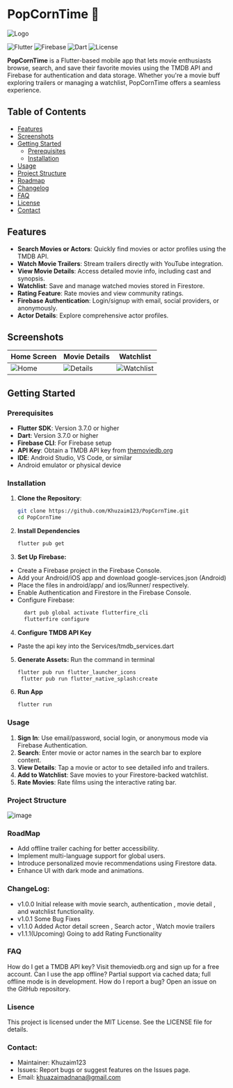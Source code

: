 # PopCornTime 🍿

![Logo](https://github.com/user-attachments/assets/d9a1f482-d66b-421e-909c-50fe79eff4a8)

![Flutter](https://img.shields.io/badge/Flutter-%2302569B.svg?style=for-the-badge&logo=Flutter&logoColor=white)
![Firebase](https://img.shields.io/badge/Firebase-%23039BE5.svg?style=for-the-badge&logo=Firebase&logoColor=white)
![Dart](https://img.shields.io/badge/Dart-%230175C2.svg?style=for-the-badge&logo=Dart&logoColor=white)
![License](https://img.shields.io/badge/License-MIT-blue.svg)

**PopCornTime** is a Flutter-based mobile app that lets movie enthusiasts browse, search, and save their favorite movies using the TMDB API and Firebase for authentication and data storage. Whether you're a movie buff exploring trailers or managing a watchlist, PopCornTime offers a seamless experience.

## Table of Contents
- [Features](#features)
- [Screenshots](#screenshots)
- [Getting Started](#getting-started)
  - [Prerequisites](#prerequisites)
  - [Installation](#installation)
- [Usage](#usage)
- [Project Structure](#project-structure)
- [Roadmap](#roadmap)
- [Changelog](#changelog)
- [FAQ](#faq)
- [License](#license)
- [Contact](#contact)

## Features
- **Search Movies or Actors**: Quickly find movies or actor profiles using the TMDB API.
- **Watch Movie Trailers**: Stream trailers directly with YouTube integration.
- **View Movie Details**: Access detailed movie info, including cast and synopsis.
- **Watchlist**: Save and manage watched movies stored in Firestore.
- **Rating Feature**: Rate movies and view community ratings.
- **Firebase Authentication**: Login/signup with email, social providers, or anonymously.
- **Actor Details**: Explore comprehensive actor profiles.

## Screenshots
| Home Screen | Movie Details | Watchlist |
|-------------|---------------|-----------|
| ![Home](screenshots/home.png) | ![Details](screenshots/details.png) | ![Watchlist](screenshots/watchlist.png) |

## Getting Started

### Prerequisites
- **Flutter SDK**: Version 3.7.0 or higher
- **Dart**: Version 3.7.0 or higher
- **Firebase CLI**: For Firebase setup
- **API Key**: Obtain a TMDB API key from [themoviedb.org](https://www.themoviedb.org/)
- **IDE**: Android Studio, VS Code, or similar
- Android emulator or physical device

### Installation
1. **Clone the Repository**:
   ```bash
   git clone https://github.com/Khuzaim123/PopCornTime.git
   cd PopCornTime
2. **Install Dependencies**
   ```bash
   flutter pub get

3. **Set Up Firebase:**
- Create a Firebase project in the Firebase Console.
- Add your Android/iOS app and download google-services.json (Android)
- Place the files in android/app/ and ios/Runner/ respectively.
- Enable Authentication and Firestore in the Firebase Console.
- Configure Firebase:
  ```bash
    dart pub global activate flutterfire_cli
    flutterfire configure

4. **Configure TMDB API Key**
- Paste the api key into the Services/tmdb_services.dart

5. **Generate Assets:**
Run the command in terminal
   ```bash
   flutter pub run flutter_launcher_icons
    flutter pub run flutter_native_splash:create
6. **Run App**
   ```bash
   flutter run

### Usage
1. **Sign In**: Use email/password, social login, or anonymous mode via Firebase Authentication.
2. **Search**: Enter movie or actor names in the search bar to explore content.
3. **View Details**: Tap a movie or actor to see detailed info and trailers.
4. **Add to Watchlist**: Save movies to your Firestore-backed watchlist.
5. **Rate Movies**: Rate films using the interactive rating bar.

### Project Structure

![image](https://github.com/user-attachments/assets/6336d7b2-6fa6-487b-91a7-e5f0987d567a)

### RoadMap
- Add offline trailer caching for better accessibility.
- Implement multi-language support for global users.
- Introduce personalized movie recommendations using Firestore data.
- Enhance UI with dark mode and animations.

### ChangeLog:
- v1.0.0 Initial release with movie search, authentication , movie detail , and watchlist functionality.
- v1.0.1 Some Bug Fixes
- v1.1.0 Added Actor detail screen , Search actor , Watch movie trailers
- v1.1.1(Upcoming) Going to add Rating Functionality

### FAQ
How do I get a TMDB API key? Visit themoviedb.org and sign up for a free account.
Can I use the app offline? Partial support via cached data; full offline mode is in development.
How do I report a bug? Open an issue on the GitHub repository.

### Lisence 
This project is licensed under the MIT License. See the LICENSE file for details.

### Contact: 
- Maintainer: Khuzaim123
- Issues: Report bugs or suggest features on the Issues page.
- Email: khuazaimadnana@gmail.com


